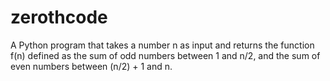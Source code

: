 # zerothcode
A Python program that takes a number n as input and returns the function f(n) defined as the sum of odd numbers between 1 and n/2, and the sum of even numbers between (n/2) + 1 and n.
